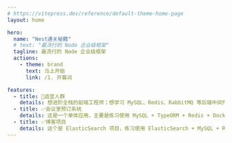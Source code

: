 ```yaml
---
# https://vitepress.dev/reference/default-theme-home-page
layout: home

hero:
  name: "Nest通关秘籍"
  # text: "最流行的 Node 企业级框架"
  tagline: 最流行的 Node 企业级框架
  actions:
    - theme: brand
      text: 马上开始
      link: /1. 开篇词

features:
  - title: 🚀适宜人群
    details: 想进阶全栈的前端工程师；想学习 MySQL、Redis、RabbitMQ 等后端中间件的 JS 工程师；想学习 Docker、Docker Compose 部署方案的 JS 工程师。
  - title: ✅会议室预订系统
    details: 这是一个单体应用，主要是练习使用 MySQL + TypeORM + Redis + Docker + Nest 进行开发。
  - title: ✅博客项目
    details: 这个是 ElasticSearch 项目，练习使用 ElasticSearch + MySQL + Redis + Docker Compose + Nginx + Nest 进行开发。
---
```

